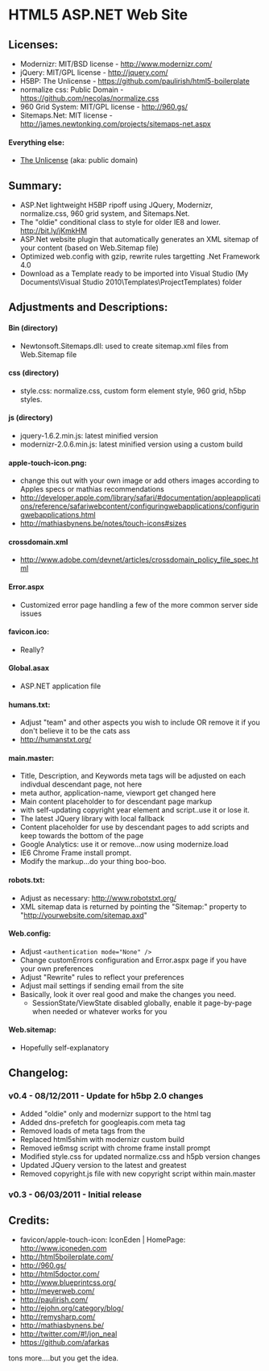 ﻿HTML5 ASP.NET Web Site
========

## Licenses:
* Modernizr: MIT/BSD license - http://www.modernizr.com/
* jQuery: MIT/GPL license - http://jquery.com/
* H5BP: The Unlicense - https://github.com/paulirish/html5-boilerplate
* normalize css: Public Domain - https://github.com/necolas/normalize.css
* 960 Grid System: MIT/GPL license - http://960.gs/
* Sitemaps.Net: MIT license - http://james.newtonking.com/projects/sitemaps-net.aspx 
#### Everything else:
* [The Unlicense](http://unlicense.org) (aka: public domain) 


## Summary:
* ASP.Net lightweight H5BP ripoff using JQuery, Modernizr, normalize.css, 960 grid system, and Sitemaps.Net.
* The "oldie" conditional <html> class to style for older IE8 and lower. http://bit.ly/jKmkHM 
* ASP.Net website plugin that automatically generates an XML sitemap of your content (based on Web.Sitemap file) 
* Optimized web.config with gzip, rewrite rules targetting .Net Framework 4.0
* Download as a Template ready to be imported into Visual Studio (My Documents\Visual Studio 2010\Templates\ProjectTemplates) folder


## Adjustments and Descriptions:
#### Bin (directory)
* Newtonsoft.Sitemaps.dll: used to create sitemap.xml files from Web.Sitemap file

#### css (directory)
* style.css: normalize.css, custom form element style, 960 grid, h5bp styles.

#### js (directory)
* jquery-1.6.2.min.js: latest minified version
* modernizr-2.0.6.min.js: latest minified version using a custom build

#### apple-touch-icon.png: 
* change this out with your own image or add others images according to Apples specs or mathias recommendations
* http://developer.apple.com/library/safari/#documentation/appleapplications/reference/safariwebcontent/configuringwebapplications/configuringwebapplications.html
* http://mathiasbynens.be/notes/touch-icons#sizes

#### crossdomain.xml
* http://www.adobe.com/devnet/articles/crossdomain_policy_file_spec.html

#### Error.aspx
* Customized error page handling a few of the more common server side issues

#### favicon.ico: 
* Really?

#### Global.asax
* ASP.NET application file

#### humans.txt: 
* Adjust "team" and other aspects you wish to include OR remove it if you don't believe it to be the cats ass
* http://humanstxt.org/

#### main.master: 
* Title, Description, and Keywords meta tags will be adjusted on each indivdual descendant page, not here
* meta author, application-name, viewport get changed here
* Main content placeholder to for descendant page markup
* <footer> with self-updating copyright year element and script..use it or lose it.
* The latest JQuery library with local fallback
* Content placeholder for use by descendant pages to add scripts and keep towards the bottom of the page
* Google Analytics: use it or remove...now using modernize.load
* IE6 Chrome Frame install prompt.
* Modify the markup...do your thing boo-boo.

#### robots.txt: 
* Adjust as necessary: http://www.robotstxt.org/
* XML sitemap data is returned by pointing the "Sitemap:" property to "http://yourwebsite.com/sitemap.axd"

#### Web.config: 
* Adjust `<authentication mode="None" />` 
* Change customErrors configuration and Error.aspx page if you have your own preferences
* Adjust "Rewrite" rules to reflect your preferences
* Adjust mail settings if sending email from the site
* Basically, look it over real good and make the changes you need.
	- SessionState/ViewState disabled globally, enable it page-by-page when needed or whatever works for you

#### Web.sitemap: 
* Hopefully self-explanatory


## Changelog:
### v0.4 - 08/12/2011 - Update for h5bp 2.0 changes
* Added "oldie" only and modernizr support to the html tag
* Added dns-prefetch for googleapis.com meta tag
* Removed loads of meta tags from the <head>
* Replaced html5shim with modernizr custom build
* Removed ie6msg script with chrome frame install prompt
* Modified style.css for updated normalize.css and h5pb version changes
* Updated JQuery version to the latest and greatest
* Removed copyright.js file with new copyright script within main.master

### v0.3 - 06/03/2011 - Initial release


## Credits:
* favicon/apple-touch-icon: IconEden | HomePage: http://www.iconeden.com
* http://html5boilerplate.com/
* http://960.gs/
* http://html5doctor.com/
* http://www.blueprintcss.org/
* http://meyerweb.com/
* http://paulirish.com/
* http://ejohn.org/category/blog/
* http://remysharp.com/
* http://mathiasbynens.be/
* http://twitter.com/#!/jon_neal
* https://github.com/afarkas

tons more....but you get the idea.